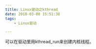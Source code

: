 ```yaml
---
title: Linux驱动之kthread
date: 2018-03-08 15:51:38
tags:
	- Linux驱动

---
```




可以在驱动里用kthread_run来创建内核线程。

